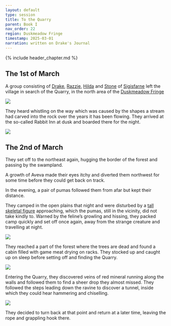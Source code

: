 ```yaml
---
layout: default
type: session
title: To the Quarry
parent: Book I
nav_order: 22
region: Duskmeadow Fringe
timestamp: 2025-03-01
narration: written on Drake's Journal
---
```


{% include header_chapter.md %}

## The 1st of March

A group consisting of [Drake](../../directory/Sigisfarne/Drake.md), [Razzie](../../directory/Sigisfarne/Razvan.md), [Hilda](../../directory/Sigisfarne/Hilda.md) and [Stone](../../directory/Sigisfarne/Stone.md) of [Sigisfarne](../../directory/Sigisfarne/index.md) left the village in search of the Quarry, in the north area of the [Duskmeadow Fringe](../../directory/DuskmeadowFringe/index.md)

![](https://i.imgur.com/Wm39U9u.png)

They heard whistling on the way which was caused by the shapes a stream had carved into the rock over the years it has been flowing.
They arrived at the so-called Rabbit Inn at dusk and boarded there for the night.

![](https://i.imgur.com/J0kh8Zc.png)


## The 2nd of March

They set off to the northeast again, hugging the border of the forest and passing by the swampland.

A growth of Aveva made their eyes itchy and diverted them northwest for some time before they could get back on track.

In the evening, a pair of pumas followed them from afar but kept their distance.

They camped in the open plains that night and were disturbed by a [tall skeletal figure](../../directory/DuskmeadowFringe/TheHunger.md) approaching, which the pumas, still in the vicinity, did not take kindly to. Warned by the feline’s growling and hissing, they packed camp quickly and set off once again, away from the strange creature and travelling at night.

![](https://i.imgur.com/ZBTBM5p.png)

They reached a part of the forest where the trees are dead and found a cabin filled with game meat drying on racks. They stocked up and caught up on sleep before setting off and finding the Quarry.

![](https://i.imgur.com/wa71Lmu.png)

Entering the Quarry, they discovered veins of red mineral running along the walls and followed them to find a sheer drop they almost missed. They followed the steps leading down the ravine to discover a tunnel, inside which they could hear hammering and chiselling.

![](https://i.pinimg.com/736x/4c/45/7e/4c457e9c48d344676721c40b61a54476.jpg)

They decided to turn back at that point and return at a later time, leaving the rope and grappling hook there.
